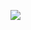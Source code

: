 ![](https://www.google.com/url?sa=i&url=https%3A%2F%2Fknowyourmeme.com%2Fmemes%2Ftyler-the-creator-funny-funny-funny-filter&psig=AOvVaw3saviKV0UnZ_RCHPtichhm&ust=1673650493152000&source=images&cd=vfe&ved=0CA8QjRxqFwoTCKDn2IqQw_wCFQAAAAAdAAAAABAD)
